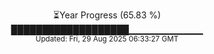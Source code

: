 <p align="center">
⏳Year Progress (65.83 %) <br>
███████████████████▁▁▁▁▁▁▁▁▁▁▁ <br>
<sub>Updated: Fri, 29 Aug 2025 06:33:27 GMT</sub>
</p>

